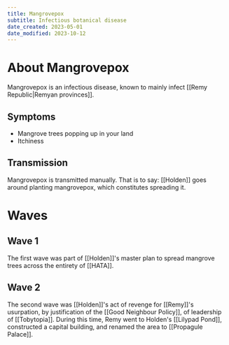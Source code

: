 ```yaml
---
title: Mangrovepox
subtitle: Infectious botanical disease
date_created: 2023-05-01
date_modified: 2023-10-12
---
```


# About Mangrovepox

Mangrovepox is an infectious disease, known to mainly infect [[Remy Republic|Remyan provinces]].

## Symptoms

- Mangrove trees popping up in your land
- Itchiness

## Transmission

Mangrovepox is transmitted manually. That is to say: [[Holden]] goes around planting mangrovepox, which constitutes spreading it.

# Waves

## Wave 1

The first wave was part of [[Holden]]'s master plan to spread mangrove trees across the entirety of [[HATA]].

## Wave 2

The second wave was [[Holden]]'s act of revenge for [[Remy]]'s usurpation, by justification of the [[Good Neighbour Policy]], of leadership of [[Tobytopia]]. During this time, Remy went to Holden's [[Lilypad Pond]], constructed a capital building, and renamed the area to [[Propagule Palace]].